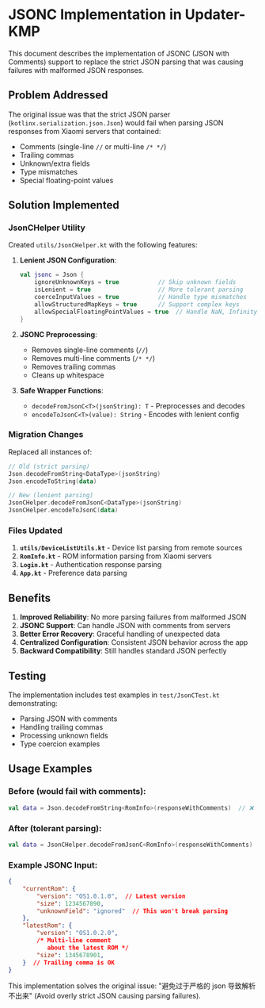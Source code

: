 # JSONC Implementation in Updater-KMP

This document describes the implementation of JSONC (JSON with Comments) support to replace the strict JSON parsing that was causing failures with malformed JSON responses.

## Problem Addressed

The original issue was that the strict JSON parser (`kotlinx.serialization.json.Json`) would fail when parsing JSON responses from Xiaomi servers that contained:
- Comments (single-line `//` or multi-line `/* */`)
- Trailing commas
- Unknown/extra fields
- Type mismatches
- Special floating-point values

## Solution Implemented

### JsonCHelper Utility

Created `utils/JsonCHelper.kt` with the following features:

1. **Lenient JSON Configuration**:
   ```kotlin
   val jsonc = Json {
       ignoreUnknownKeys = true           // Skip unknown fields
       isLenient = true                   // More tolerant parsing
       coerceInputValues = true           // Handle type mismatches
       allowStructuredMapKeys = true      // Support complex keys
       allowSpecialFloatingPointValues = true  // Handle NaN, Infinity
   }
   ```

2. **JSONC Preprocessing**:
   - Removes single-line comments (`//`)
   - Removes multi-line comments (`/* */`)
   - Removes trailing commas
   - Cleans up whitespace

3. **Safe Wrapper Functions**:
   - `decodeFromJsonC<T>(jsonString): T` - Preprocesses and decodes
   - `encodeToJsonC<T>(value): String` - Encodes with lenient config

### Migration Changes

Replaced all instances of:
```kotlin
// Old (strict parsing)
Json.decodeFromString<DataType>(jsonString)
Json.encodeToString(data)

// New (lenient parsing)
JsonCHelper.decodeFromJsonC<DataType>(jsonString)
JsonCHelper.encodeToJsonC(data)
```

### Files Updated

1. **`utils/DeviceListUtils.kt`** - Device list parsing from remote sources
2. **`RomInfo.kt`** - ROM information parsing from Xiaomi servers
3. **`Login.kt`** - Authentication response parsing
4. **`App.kt`** - Preference data parsing

## Benefits

1. **Improved Reliability**: No more parsing failures from malformed JSON
2. **JSONC Support**: Can handle JSON with comments from servers
3. **Better Error Recovery**: Graceful handling of unexpected data
4. **Centralized Configuration**: Consistent JSON behavior across the app
5. **Backward Compatibility**: Still handles standard JSON perfectly

## Testing

The implementation includes test examples in `test/JsonCTest.kt` demonstrating:
- Parsing JSON with comments
- Handling trailing commas
- Processing unknown fields
- Type coercion examples

## Usage Examples

### Before (would fail with comments):
```kotlin
val data = Json.decodeFromString<RomInfo>(responseWithComments)  // ❌ Fails
```

### After (tolerant parsing):
```kotlin
val data = JsonCHelper.decodeFromJsonC<RomInfo>(responseWithComments)  // ✅ Works
```

### Example JSONC Input:
```json
{
    "currentRom": {
        "version": "OS1.0.1.0",  // Latest version
        "size": 1234567890,
        "unknownField": "ignored"  // This won't break parsing
    },
    "latestRom": {
        "version": "OS1.0.2.0",
        /* Multi-line comment
           about the latest ROM */
        "size": 1345678901,
    }  // Trailing comma is OK
}
```

This implementation solves the original issue: "避免过于严格的 json 导致解析不出来" (Avoid overly strict JSON causing parsing failures).
